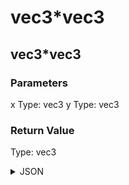 # vec3*vec3

## vec3*vec3

### Parameters

x
  Type: vec3
y
  Type: vec3

### Return Value

  Type: vec3

<details><summary>JSON</summary>

```
{
  "Type": "vec3*vec3",
  "Name": "vec3*vec3",
  "Category": 1,
  "InputPins": [
    {
      "Connection": null,
      "Id": "x",
      "Type": "vec3"
    },
    {
      "Connection": null,
      "Id": "y",
      "Type": "vec3"
    }
  ],
  "OutputPins": [
    {
      "Id": "",
      "Type": "vec3"
    }
  ]
}
```

</details>

